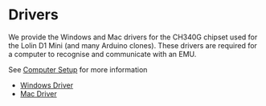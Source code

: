 # Drivers

We provide the Windows and Mac drivers for the CH340G chipset used for the Lolin D1 Mini (and many Arduino clones). These drivers are required for a computer to recognise and communicate with an EMU.

See [Computer Setup](/Documentation/Computer%20setup.md) for more information

* [Windows Driver](CH340G%20-%20Windows%20-%20v3.4.2014.8.zip)
* [Mac Driver](CH340G%20-%20Mac.zip)
